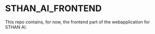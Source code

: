 # STHAN_AI_FRONTEND
This repo contains, for now, the frontend part of the webapplication for STHAN AI.
